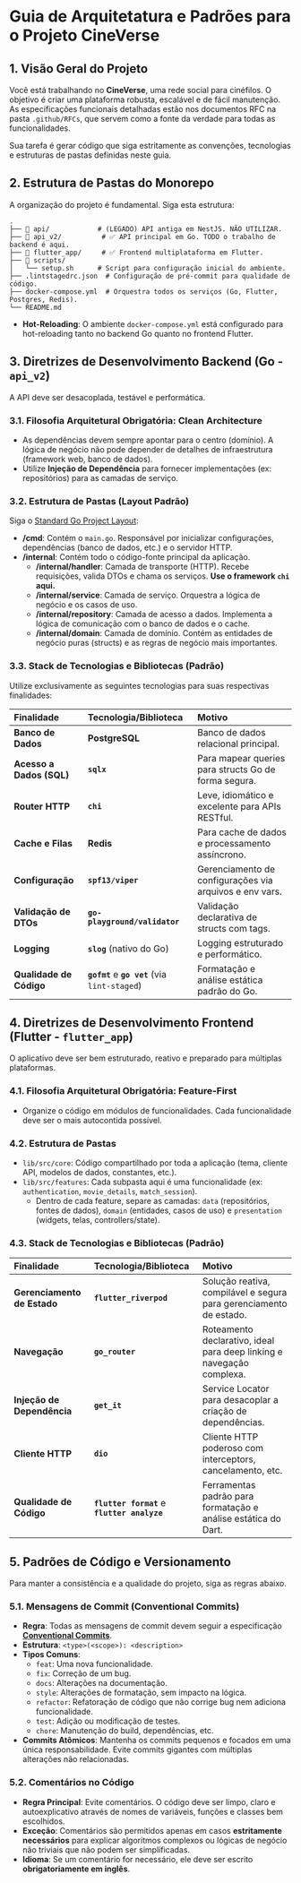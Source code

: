 # Guia de Arquitetatura e Padrões para o Projeto CineVerse

## 1. Visão Geral do Projeto

Você está trabalhando no **CineVerse**, uma rede social para cinéfilos. O objetivo é criar uma plataforma robusta, escalável e de fácil manutenção. As especificações funcionais detalhadas estão nos documentos RFC na pasta `.github/RFCs`, que servem como a fonte da verdade para todas as funcionalidades.

Sua tarefa é gerar código que siga estritamente as convenções, tecnologias e estruturas de pastas definidas neste guia.

## 2. Estrutura de Pastas do Monorepo

A organização do projeto é fundamental. Siga esta estrutura:

```
.
├── 📂 api/            # (LEGADO) API antiga em NestJS. NÃO UTILIZAR.
├── 📂 api_v2/          # ✅ API principal em Go. TODO o trabalho de backend é aqui.
├── 📂 flutter_app/     # ✅ Frontend multiplataforma em Flutter.
├── 📂 scripts/
│   └── setup.sh      # Script para configuração inicial do ambiente.
├── .lintstagedrc.json  # Configuração de pré-commit para qualidade de código.
├── docker-compose.yml  # Orquestra todos os serviços (Go, Flutter, Postgres, Redis).
└── README.md
```

-   **Hot-Reloading**: O ambiente `docker-compose.yml` está configurado para hot-reloading tanto no backend Go quanto no frontend Flutter.

## 3. Diretrizes de Desenvolvimento Backend (Go - `api_v2`)

A API deve ser desacoplada, testável e performática.

### 3.1. Filosofia Arquitetural Obrigatória: Clean Architecture

-   As dependências devem sempre apontar para o centro (domínio). A lógica de negócio não pode depender de detalhes de infraestrutura (framework web, banco de dados).
-   Utilize **Injeção de Dependência** para fornecer implementações (ex: repositórios) para as camadas de serviço.

### 3.2. Estrutura de Pastas (Layout Padrão)

Siga o [Standard Go Project Layout](https://github.com/golang-standards/project-layout):

-   **/cmd**: Contém o `main.go`. Responsável por inicializar configurações, dependências (banco de dados, etc.) e o servidor HTTP.
-   **/internal**: Contém todo o código-fonte principal da aplicação.
    -   **/internal/handler**: Camada de transporte (HTTP). Recebe requisições, valida DTOs e chama os serviços. **Use o framework `chi` aqui.**
    -   **/internal/service**: Camada de serviço. Orquestra a lógica de negócio e os casos de uso.
    -   **/internal/repository**: Camada de acesso a dados. Implementa a lógica de comunicação com o banco de dados e o cache.
    -   **/internal/domain**: Camada de domínio. Contém as entidades de negócio puras (structs) e as regras de negócio mais importantes.

### 3.3. Stack de Tecnologias e Bibliotecas (Padrão)

Utilize exclusivamente as seguintes tecnologias para suas respectivas finalidades:

| Finalidade             | Tecnologia/Biblioteca                                   | Motivo                                                      |
| :--------------------- | :------------------------------------------------------ | :---------------------------------------------------------- |
| **Banco de Dados** | **PostgreSQL** | Banco de dados relacional principal.                        |
| **Acesso a Dados (SQL)** | **`sqlx`** | Para mapear queries para structs Go de forma segura.        |
| **Router HTTP** | **`chi`** | Leve, idiomático e excelente para APIs RESTful.             |
| **Cache e Filas** | **Redis** | Para cache de dados e processamento assíncrono.             |
| **Configuração** | **`spf13/viper`** | Gerenciamento de configurações via arquivos e env vars.     |
| **Validação de DTOs** | **`go-playground/validator`** | Validação declarativa de structs com tags.                  |
| **Logging** | **`slog`** (nativo do Go)                               | Logging estruturado e performático.                         |
| **Qualidade de Código**| **`gofmt`** e **`go vet`** (via `lint-staged`)          | Formatação e análise estática padrão do Go.                 |

## 4. Diretrizes de Desenvolvimento Frontend (Flutter - `flutter_app`)

O aplicativo deve ser bem estruturado, reativo e preparado para múltiplas plataformas.

### 4.1. Filosofia Arquitetural Obrigatória: Feature-First

-   Organize o código em módulos de funcionalidades. Cada funcionalidade deve ser o mais autocontida possível.

### 4.2. Estrutura de Pastas

-   `lib/src/core`: Código compartilhado por toda a aplicação (tema, cliente API, modelos de dados, constantes, etc.).
-   `lib/src/features`: Cada subpasta aqui é uma funcionalidade (ex: `authentication`, `movie_details`, `match_session`).
    -   Dentro de cada feature, separe as camadas: `data` (repositórios, fontes de dados), `domain` (entidades, casos de uso) e `presentation` (widgets, telas, controllers/state).

### 4.3. Stack de Tecnologias e Bibliotecas (Padrão)

| Finalidade               | Tecnologia/Biblioteca                        | Motivo                                                                |
| :----------------------- | :------------------------------------------- | :-------------------------------------------------------------------- |
| **Gerenciamento de Estado** | **`flutter_riverpod`** | Solução reativa, compilável e segura para gerenciamento de estado.      |
| **Navegação** | **`go_router`** | Roteamento declarativo, ideal para deep linking e navegação complexa. |
| **Injeção de Dependência** | **`get_it`** | Service Locator para desacoplar a criação de dependências.            |
| **Cliente HTTP** | **`dio`** | Cliente HTTP poderoso com interceptors, cancelamento, etc.          |
| **Qualidade de Código** | **`flutter format`** e **`flutter analyze`** | Ferramentas padrão para formatação e análise estática do Dart.        |

## 5. Padrões de Código e Versionamento

Para manter a consistência e a qualidade do projeto, siga as regras abaixo.

### 5.1. Mensagens de Commit (Conventional Commits)

-   **Regra**: Todas as mensagens de commit devem seguir a especificação [**Conventional Commits**](https://www.conventionalcommits.org/).
-   **Estrutura**: `<type>(<scope>): <description>`
-   **Tipos Comuns**:
    -   `feat`: Uma nova funcionalidade.
    -   `fix`: Correção de um bug.
    -   `docs`: Alterações na documentação.
    -   `style`: Alterações de formatação, sem impacto na lógica.
    -   `refactor`: Refatoração de código que não corrige bug nem adiciona funcionalidade.
    -   `test`: Adição ou modificação de testes.
    -   `chore`: Manutenção do build, dependências, etc.
-   **Commits Atômicos**: Mantenha os commits pequenos e focados em uma única responsabilidade. Evite commits gigantes com múltiplas alterações não relacionadas.

### 5.2. Comentários no Código

-   **Regra Principal**: Evite comentários. O código deve ser limpo, claro e autoexplicativo através de nomes de variáveis, funções e classes bem escolhidos.
-   **Exceção**: Comentários são permitidos apenas em casos **estritamente necessários** para explicar algoritmos complexos ou lógicas de negócio não triviais que não podem ser simplificadas.
-   **Idioma**: Se um comentário for necessário, ele deve ser escrito **obrigatoriamente em inglês**.